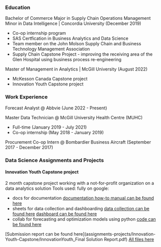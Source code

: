 ### Education
Bachelor of Commerce Major in Supply Chain Operations Management Minor in Data Intelligence | Concordia University (December 2019)
- Co-op internship program
- SAS Certfication in Business Analytics and Data Science
- Team member on the John Molson Supply Chain and Business Technology Management Association
- Supply Chain Capstone Project - improving the receiving area of the Glen Hospital using business process re-engineering

Master of Management in Analytics | McGill University (August 2022)
- McKesson Canada Capstone project
- Innovation Youth Capstone project

### Work Experience
Forecast Analyst @ Abbvie (June 2022 - Present)

Master Data Technician @ McGill University Health Centre (MUHC) 
- Full-time (January 2019 - July 2021)
- Co-op internship (May 2018 - January 2019)


Procurement Co-op Intern @ Bombardier Business Aircraft (September 2017 - December 2017)

### Data Science Assignments and Projects
#### Innovation Youth Capstone project
2 month capstone project working with a not-for-profit organization on a data analytics solution
Tools used: fully on google:
- docs for documentation [documentation how-to manual can be found here](assignments-projects/Innovation-Youth-Capstone/Documentation.docx)
- sheets for data collection and dashboarding [data collection can be found here](assignments-projects/Innovation-Youth-Capstone/Documentation.docx) [dashboard can be found here](assignments-projects/Innovation-Youth-Capstone/DASHBOARD.xlsx)
- collab for forecasting and optimization models using python [code can be found here](assignments-projects/Innovation-Youth-Capstone/Code.ipynb)

[Submission report can be found here](assignments-projects/Innovation-Youth-Capstone/InnovationYouth_Final Solution Report.pdf)
[All files here](assignments-projects/Innovation-Youth-Capstone)
